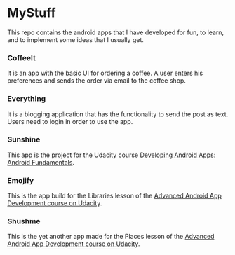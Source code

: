 # MyStuff

This repo contains the android apps that I have developed for fun, to learn, and to implement some ideas that I usually get.

### CoffeeIt

It is an app with the basic UI for ordering a coffee.
A user enters his preferences and sends the order via email to the coffee shop.

### Everything

It is a blogging application that has the functionality to send the post as text. 
Users need to login in order to use the app.

### Sunshine

This app is the project for the Udacity course [Developing Android Apps: Android Fundamentals](https://www.udacity.com/course/ud853).

### Emojify

This is the app build for the Libraries lesson of the [Advanced Android App Development course on Udacity](https://www.udacity.com/course/advanced-android-app-development--ud855).

### Shushme

This is the yet another app made for the Places lesson of the [Advanced Android App Development course on Udacity](https://www.udacity.com/course/advanced-android-app-development--ud855).
